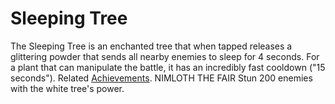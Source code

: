 # Sleeping Tree

The Sleeping Tree is an enchanted tree that when tapped releases a glittering powder that sends all nearby enemies to sleep for 4 seconds.
For a plant that can manipulate the battle, it has an incredibly fast cooldown ("15 seconds").
Related [Achievements](Achievements).
 NIMLOTH THE FAIR Stun 200 enemies with the white tree's power.